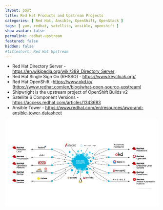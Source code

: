 ```yaml
---
layout: post
title: Red Hat Products and Upstream Projects
categories: [ Red Hat, Ansible, OpenShift, OpenStack ]
tags: [ yum, redhat, satellite, ansible, openshift ]
show-avatar: false
permalink: redhat-upstream
featured: false
hidden: false
#titleshort: Red Hat Upstream
---
```


<script>
  window.location.replace("https://www.iamgini.com/projects-products");
</script>

- Red Hat Directory Server - https://en.wikipedia.org/wiki/389_Directory_Server
- Red Hat Single Sign On (RHSSO) - https://www.keycloak.org/
- Red Hat OpenShift -https://www.okd.io/ (https://www.redhat.com/en/blog/what-open-source-upstream)
- Shipwright is the upstream project of OpenShift Builds v2
- Satellite 6 Component Versions - https://access.redhat.com/articles/1343683
- Ansible Tower - https://www.redhat.com/en/resources/awx-and-ansible-tower-datasheet

![Red Hat Products and Upstream Projects](assets/images/../../../../assets/images/redhat-products-upstream-projects_1000x.png)